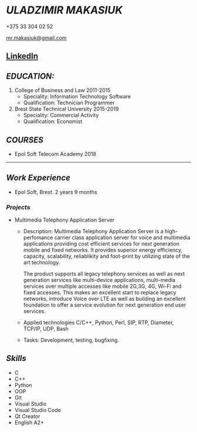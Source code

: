 # *ULADZIMIR MAKASIUK*


+375 33 304 02 52

mr.makasiuk@gmail.com

[LinkedIn](https://www.linkedin.com/in/vladimir-makasyuk-04982a175/)
---
## *EDUCATION:*
   1. College of Business and Law
    2011-2015
      * Speciality:
         Information Technology Software
      * Qualification:
         Technician Programmer
   2. Brest State Technical University
    2015-2019
      * Speciality:
         Commercial Activity
      * Qualification:
         Economist
## *COURSES*
   * Epol Soft Telecom Academy 2018
---
## *Work Experience*
   * Epol Soft, Brest.
     2 years 9 months
### *Projects*
   * Multimedia Telephony Application Server
     * Description:
        Multimedia Telephony Application Server is a high-perfomance carrier
        class application server for voice and multimedia applications
        providing cost efficient services for next generation mobile and fixed
        networks. It provides superior energy efficiency, capacity, scalability,
        reliablikity and foot-print by utilizing state of the art technology.
        
        The product supports all legacy telephony services as well as next
        generation services like multi-device applications, multi-media
        services over multiple accesses like mobile 2G,3G, 4G, Wi-Fi and
        fixed accesses. This makes an excellent start to replace legacy
        networks, introduce Voice over LTE as well as building an excellent
        foundation to offer a service evolution for next generation end
        user services.
      * Applied technologies
        C/C++, Python, Perl, SIP, RTP, Diameter, TCP/IP, UDP, Bash
      * Tasks:
        Development, testing, bugfixing.
## *Skills*
   * C
   * C++
   * Python
   * OOP
   * Git
   * Visual Studio
   * Visual Studio Code
   * Qt Creator
   * English A2+

